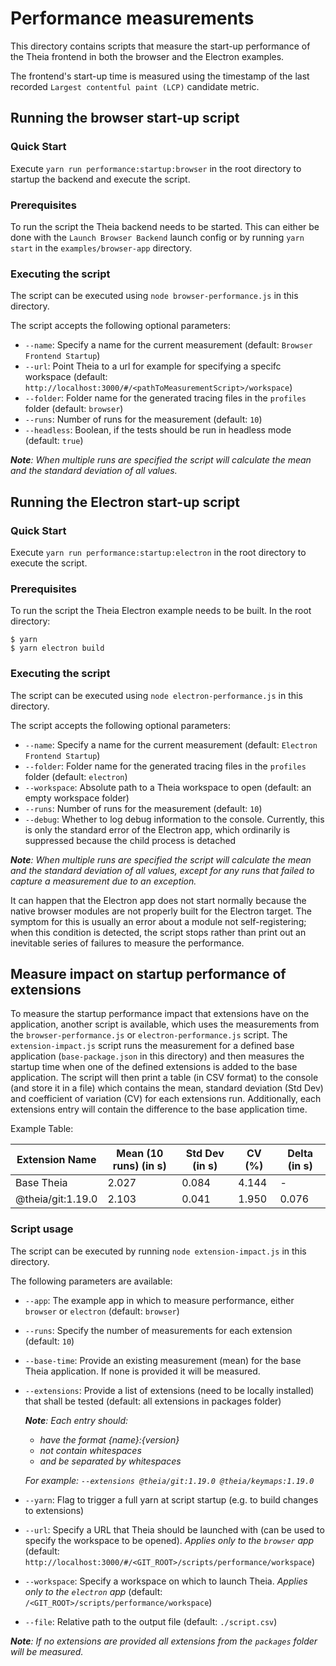 # Performance measurements

This directory contains scripts that measure the start-up performance of the Theia frontend in both the browser and the Electron examples.

The frontend's start-up time is measured using the timestamp of the last recorded `Largest contentful paint (LCP)` candidate metric.

## Running the browser start-up script

### Quick Start

Execute `yarn run performance:startup:browser` in the root directory to startup the backend and execute the script.

### Prerequisites

To run the script the Theia backend needs to be started.
This can either be done with the `Launch Browser Backend` launch config or by running `yarn start` in the `examples/browser-app` directory.

### Executing the script

The script can be executed using `node browser-performance.js` in this directory.

The script accepts the following optional parameters:

-   `--name`: Specify a name for the current measurement (default: `Browser Frontend Startup`)
-   `--url`: Point Theia to a url for example for specifying a specifc workspace (default: `http://localhost:3000/#/<pathToMeasurementScript>/workspace`)
-   `--folder`: Folder name for the generated tracing files in the `profiles` folder (default: `browser`)
-   `--runs`: Number of runs for the measurement (default: `10`)
-   `--headless`: Boolean, if the tests should be run in headless mode (default: `true`)

_**Note**: When multiple runs are specified the script will calculate the mean and the standard deviation of all values._

## Running the Electron start-up script

### Quick Start

Execute `yarn run performance:startup:electron` in the root directory to execute the script.

### Prerequisites

To run the script the Theia Electron example needs to be built. In the root directory:

```console
$ yarn
$ yarn electron build
```

### Executing the script

The script can be executed using `node electron-performance.js` in this directory.

The script accepts the following optional parameters:

-   `--name`: Specify a name for the current measurement (default: `Electron Frontend Startup`)
-   `--folder`: Folder name for the generated tracing files in the `profiles` folder (default: `electron`)
-   `--workspace`: Absolute path to a Theia workspace to open (default: an empty workspace folder)
-   `--runs`: Number of runs for the measurement (default: `10`)
-   `--debug`: Whether to log debug information to the console. Currently, this is only the standard error of the Electron app, which ordinarily is suppressed because the child process is detached

_**Note**: When multiple runs are specified the script will calculate the mean and the standard deviation of all values, except for any runs that failed to capture a measurement due to an exception._

It can happen that the Electron app does not start normally because the native browser modules are not properly built for the Electron target.
The symptom for this is usually an error about a module not self-registering; when this condition is detected, the script stops rather than print out an inevitable series of failures to measure the performance.

## Measure impact on startup performance of extensions

To measure the startup performance impact that extensions have on the application, another script is available, which uses the measurements from the `browser-performance.js` or `electron-performance.js` script.
The `extension-impact.js` script runs the measurement for a defined base application (`base-package.json` in this directory) and then measures the startup time when one of the defined extensions is added to the base application.
The script will then print a table (in CSV format) to the console (and store it in a file) which contains the mean, standard deviation (Std Dev) and coefficient of variation (CV) for each extensions run.
Additionally, each extensions entry will contain the difference to the base application time.

Example Table:

| Extension Name    | Mean (10 runs) (in s) | Std Dev (in s) | CV (%) | Delta (in s) |
| ----------------- | --------------------- | -------------- | ------ | ------------ |
| Base Theia        | 2.027                 | 0.084          | 4.144  | -            |
| @theia/git:1.19.0 | 2.103                 | 0.041          | 1.950  | 0.076        |

### Script usage

The script can be executed by running `node extension-impact.js` in this directory.

The following parameters are available:

-   `--app`: The example app in which to measure performance, either `browser` or `electron` (default: `browser`)
-   `--runs`: Specify the number of measurements for each extension (default: `10`)
-   `--base-time`: Provide an existing measurement (mean) for the base Theia application. If none is provided it will be measured.
-   `--extensions`: Provide a list of extensions (need to be locally installed) that shall be tested (default: all extensions in packages folder)

    _**Note**: Each entry should:_

    -   _have the format {name}:{version}_
    -   _not contain whitespaces_
    -   _and be separated by whitespaces_

    _For example: `--extensions @theia/git:1.19.0 @theia/keymaps:1.19.0`_

-   `--yarn`: Flag to trigger a full yarn at script startup (e.g. to build changes to extensions)
-   `--url`: Specify a URL that Theia should be launched with (can be used to specify the workspace to be opened). _Applies only to the `browser` app_ (default: `http://localhost:3000/#/<GIT_ROOT>/scripts/performance/workspace`)
-   `--workspace`: Specify a workspace on which to launch Theia. _Applies only to the `electron` app_ (default: `/<GIT_ROOT>/scripts/performance/workspace`)
-   `--file`: Relative path to the output file (default: `./script.csv`)

_**Note**: If no extensions are provided all extensions from the `packages` folder will be measured._
